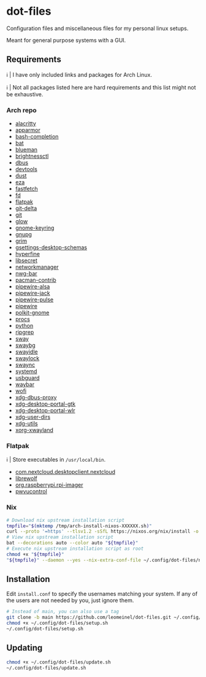 # dot-files

Configuration files and miscellaneous files for my personal linux setups.

Meant for general purpose systems with a GUI.

## Requirements

:information_source: | I have only included links and packages for Arch Linux.

:information_source: | Not all packages listed here are hard requirements and this list might not be exhaustive.

### Arch repo

- [alacritty](https://archlinux.org/packages/extra/x86_64/alacritty/)
- [apparmor](https://archlinux.org/packages/extra/x86_64/apparmor/)
- [bash-completion](https://archlinux.org/packages/extra/any/bash-completion/)
- [bat](https://archlinux.org/packages/extra/x86_64/bat/)
- [blueman](https://archlinux.org/packages/extra/x86_64/blueman/)
- [brightnessctl](https://archlinux.org/packages/extra/x86_64/brightnessctl/)
- [dbus](https://archlinux.org/packages/core/x86_64/dbus/)
- [devtools](https://archlinux.org/packages/extra/any/devtools/)
- [dust](https://archlinux.org/packages/extra/x86_64/dust/)
- [eza](https://archlinux.org/packages/extra/x86_64/eza/)
- [fastfetch](https://archlinux.org/packages/extra/x86_64/fastfetch/)
- [fd](https://archlinux.org/packages/extra/x86_64/fd/)
- [flatpak](https://archlinux.org/packages/extra/x86_64/flatpak/)
- [git-delta](https://archlinux.org/packages/extra/x86_64/git-delta/)
- [git](https://archlinux.org/packages/extra/x86_64/git/)
- [glow](https://archlinux.org/packages/extra/x86_64/glow/)
- [gnome-keyring](https://archlinux.org/packages/extra/x86_64/gnome-keyring/)
- [gnupg](https://archlinux.org/packages/core/x86_64/gnupg/)
- [grim](https://archlinux.org/packages/extra/x86_64/grim/)
- [gsettings-desktop-schemas](https://archlinux.org/packages/extra/any/gsettings-desktop-schemas/)
- [hyperfine](https://archlinux.org/packages/extra/x86_64/hyperfine/)
- [libsecret](https://archlinux.org/packages/core/x86_64/libsecret/)
- [networkmanager](https://archlinux.org/packages/extra/x86_64/networkmanager/)
- [nwg-bar](https://archlinux.org/packages/extra/x86_64/nwg-bar/)
- [pacman-contrib](https://archlinux.org/packages/extra/x86_64/pacman-contrib/)
- [pipewire-alsa](https://archlinux.org/packages/extra/x86_64/pipewire-alsa/)
- [pipewire-jack](https://archlinux.org/packages/extra/x86_64/pipewire-jack/)
- [pipewire-pulse](https://archlinux.org/packages/extra/x86_64/pipewire-pulse/)
- [pipewire](https://archlinux.org/packages/extra/x86_64/pipewire/)
- [polkit-gnome](https://archlinux.org/packages/extra/x86_64/polkit-gnome/)
- [procs](https://archlinux.org/packages/extra/x86_64/procs/)
- [python](https://archlinux.org/packages/core/x86_64/python/)
- [ripgrep](https://archlinux.org/packages/extra/x86_64/ripgrep/)
- [sway](https://archlinux.org/packages/extra/x86_64/sway/)
- [swaybg](https://archlinux.org/packages/extra/x86_64/swaybg/)
- [swayidle](https://archlinux.org/packages/?name=swayidle)
- [swaylock](https://archlinux.org/packages/extra/x86_64/swaylock/)
- [swaync](https://archlinux.org/packages/extra/x86_64/swaync/)
- [systemd](https://archlinux.org/packages/core/x86_64/systemd/)
- [usbguard](https://archlinux.org/packages/extra/x86_64/usbguard/)
- [waybar](https://archlinux.org/packages/extra/x86_64/waybar/)
- [wofi](https://archlinux.org/packages/extra/x86_64/wofi/)
- [xdg-dbus-proxy](https://archlinux.org/packages/extra/x86_64/xdg-dbus-proxy/)
- [xdg-desktop-portal-gtk](https://archlinux.org/packages/extra/x86_64/xdg-desktop-portal-gtk/)
- [xdg-desktop-portal-wlr](https://archlinux.org/packages/extra/x86_64/xdg-desktop-portal-wlr/)
- [xdg-user-dirs](https://archlinux.org/packages/extra/x86_64/xdg-user-dirs/)
- [xdg-utils](https://archlinux.org/packages/extra/any/xdg-utils/)
- [xorg-xwayland](https://archlinux.org/packages/extra/x86_64/xorg-xwayland/)

### Flatpak

:information_source: | Store executables in `/usr/local/bin`.

- [com.nextcloud.desktopclient.nextcloud](https://flathub.org/apps/com.nextcloud.desktopclient.nextcloud)
- [librewolf](https://flathub.org/apps/io.gitlab.librewolf-community)
- [org.raspberrypi.rpi-imager](https://flathub.org/apps/org.raspberrypi.rpi-imager)
- [pwvucontrol](https://flathub.org/apps/com.saivert.pwvucontrol)

### Nix

```sh
# Download nix upstream installation script
tmpfile="$(mktemp /tmp/arch-install-nixos-XXXXXX.sh)"
curl --proto '=https' --tlsv1.2 -sSfL https://nixos.org/nix/install -o "${tmpfile}"
# View nix upstream installation script
bat --decorations auto --color auto "${tmpfile}"
# Execute nix upstream installation script as root
chmod +x "${tmpfile}"
"${tmpfile}" --daemon --yes --nix-extra-conf-file ~/.config/dot-files/nix.conf
```

## Installation

Edit `install.conf` to specify the usernames matching your system. If any of the users are not needed by you, just ignore them.

```sh
# Instead of main, you can also use a tag
git clone -b main https://github.com/leomeinel/dot-files.git ~/.config/dot-files
chmod +x ~/.config/dot-files/setup.sh
~/.config/dot-files/setup.sh
```

## Updating

```sh
chmod +x ~/.config/dot-files/update.sh
~/.config/dot-files/update.sh
```
